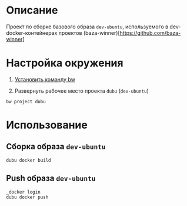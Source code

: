 
# Описание

Проект по сборке базового образа `dev-ubuntu`, используемого в dev-docker-контейнерах проектов (baza-winner)[https://github.com/baza-winner]

# Настройка окружения

1. [Установить команду bw](https://github.com/baza-winner/bw/wiki)

2. Развернуть рабочее место проекта `dubu` (`dev-ubuntu`)

```
bw project dubu
```
 
# Использование

## Сборка образа `dev-ubuntu`

```
dubu docker build
```

## Push образа `dev-ubuntu`

```
_docker login
dubu docker push
```

